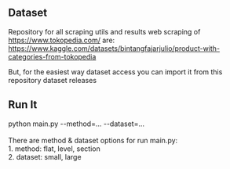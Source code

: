 ## Dataset
Repository for all scraping utils and results web scraping of https://www.tokopedia.com/ are:<br />https://www.kaggle.com/datasets/bintangfajarjulio/product-with-categories-from-tokopedia

But, for the easiest way dataset access you can import it from this repository dataset releases
## Run It
python main.py --method=... --dataset=...</br></br>There are method & dataset options for run main.py:</br>1. method: flat, level, section</br>2. dataset: small, large